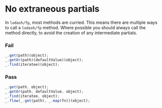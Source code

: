 # No extraneous partials

In `lodash/fp`, most methods are curried. This means there are multiple ways to
call a `lodash/fp` method. Where possible you should always call the method
directly, to avoid the creation of any intermediate partials.

### Fail

```js
_.get(path)(object);
_.getOr(path)(defaultValue)(object);
_.find(iteratee)(object);
```

### Pass

```js
_.get(path, object);
_.getOr(path, defaultValue, object);
_.find(iteratee, object);
_.flow(_.get(path), _.map(fn))(object);
```
